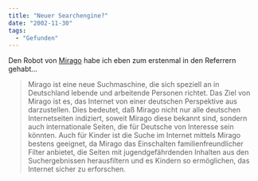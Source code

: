```yaml
---
title: "Neuer Searchengine?"
date: "2002-11-30"
tags:
  - "Gefunden"
---
```


Den Robot von [Mirago](https://web.archive.org/web/20030706202734/http://www.mirago.de/de/deinfo.asp "Mirago") habe ich eben zum erstenmal in den Referrern gehabt…

> Mirago ist eine neue Suchmaschine, die sich speziell an in Deutschland lebende und arbeitende Personen richtet.
> Das Ziel von Mirago ist es, das Internet von einer deutschen Perspektive aus darzustellen. Dies bedeutet, daß Mirago nicht nur alle deutschen Internetseiten indiziert, soweit Mirago diese bekannt sind, sondern auch internationale Seiten, die für Deutsche von Interesse sein könnten.
> Auch für Kinder ist die Suche im Internet mittels Mirago bestens geeignet, da Mirago das Einschalten familienfreundlicher Filter anbietet, die Seiten mit jugendgefährdenden Inhalten aus den Suchergebnissen herausfiltern und es Kindern so ermöglichen, das Internet sicher zu erforschen.
